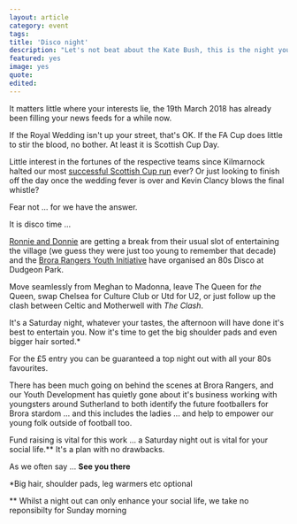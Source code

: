 ```yaml
---
layout: article
category: event
tags:
title: 'Disco night'
description: "Let's not beat about the Kate Bush, this is the night you don't want to miss"
featured: yes
image: yes
quote:
edited:
---
```

It matters little where your interests lie, the 19th March 2018 has already been filling your news feeds for a while now.

If the Royal Wedding isn't up your street, that's OK. If the FA Cup does little to stir the blood, no bother. At least it is Scottish Cup Day.

Little interest in the fortunes of the respective teams since Kilmarnock halted our most [successful Scottish Cup run](/2018/02/10/kilmarnock-away-report/) ever? Or just looking to finish off the day once the wedding fever is over and Kevin Clancy blows the final whistle?

Fear not ... for we have the answer.

It is disco time ...

[Ronnie and Donnie](https://www.facebook.com/ronnien.donnie) are getting a break from their usual slot of entertaining the village (we guess they were just too young to remember that decade) and the [Brora Rangers Youth Initiative](https://bryi.org/) have organised an 80s Disco at Dudgeon Park.

Move seamlessly from Meghan to Madonna, leave The Queen for *the* Queen, swap Chelsea for Culture Club or Utd for U2, or just follow up the clash between Celtic and Motherwell with *The Clash*.

It's a Saturday night, whatever your tastes, the afternoon will have done it's best to entertain you. Now it's time to get the big shoulder pads and even bigger hair sorted.*

For the £5 entry you can be guaranteed a top night out with all your 80s favourites.

There has been much going on behind the scenes at Brora Rangers, and our Youth Development has quietly gone about it's business working with youngsters around Sutherland to both identify the future footballers for Brora stardom ... and this includes the ladies ... and help to empower our young folk outside of football too.

Fund raising is vital for this work ... a Saturday night out is vital for your social life.** It's a plan with no drawbacks.

As we often say ... **See you there**

*Big hair, shoulder pads, leg warmers etc optional

** Whilst a night out can only enhance your social life, we take no reponsibilty for Sunday morning
